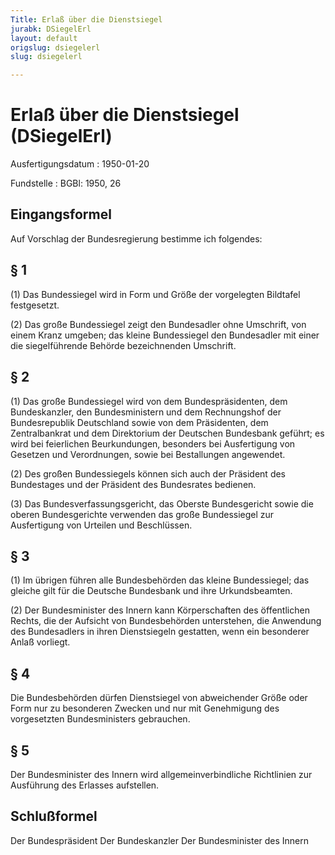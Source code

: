 ```yaml
---
Title: Erlaß über die Dienstsiegel
jurabk: DSiegelErl
layout: default
origslug: dsiegelerl
slug: dsiegelerl

---
```


# Erlaß über die Dienstsiegel (DSiegelErl)

Ausfertigungsdatum
:   1950-01-20

Fundstelle
:   BGBl: 1950, 26



## Eingangsformel

Auf Vorschlag der Bundesregierung bestimme ich folgendes:


## § 1

(1) Das Bundessiegel wird in Form und Größe der vorgelegten Bildtafel festgesetzt.

(2) Das große Bundessiegel zeigt den Bundesadler ohne Umschrift, von einem Kranz umgeben; das kleine Bundessiegel den Bundesadler mit einer die siegelführende Behörde bezeichnenden Umschrift.


## § 2

(1) Das große Bundessiegel wird von dem Bundespräsidenten, dem Bundeskanzler, den Bundesministern und dem Rechnungshof der Bundesrepublik Deutschland sowie von dem Präsidenten, dem Zentralbankrat und dem Direktorium der Deutschen Bundesbank geführt; es wird bei feierlichen Beurkundungen, besonders bei Ausfertigung von Gesetzen und Verordnungen, sowie bei Bestallungen angewendet.

(2) Des großen Bundessiegels können sich auch der Präsident des Bundestages und der Präsident des Bundesrates bedienen.

(3) Das Bundesverfassungsgericht, das Oberste Bundesgericht sowie die oberen Bundesgerichte verwenden das große Bundessiegel zur Ausfertigung von Urteilen und Beschlüssen.


## § 3

(1) Im übrigen führen alle Bundesbehörden das kleine Bundessiegel; das gleiche gilt für die Deutsche Bundesbank und ihre Urkundsbeamten.

(2) Der Bundesminister des Innern kann Körperschaften des öffentlichen Rechts, die der Aufsicht von Bundesbehörden unterstehen, die Anwendung des Bundesadlers in ihren Dienstsiegeln gestatten, wenn ein besonderer Anlaß vorliegt.


## § 4

Die Bundesbehörden dürfen Dienstsiegel von abweichender Größe oder Form nur zu besonderen Zwecken und nur mit Genehmigung des vorgesetzten Bundesministers gebrauchen.


## § 5

Der Bundesminister des Innern wird allgemeinverbindliche Richtlinien zur Ausführung des Erlasses aufstellen.


## Schlußformel

Der Bundespräsident
Der Bundeskanzler
Der Bundesminister des Innern

